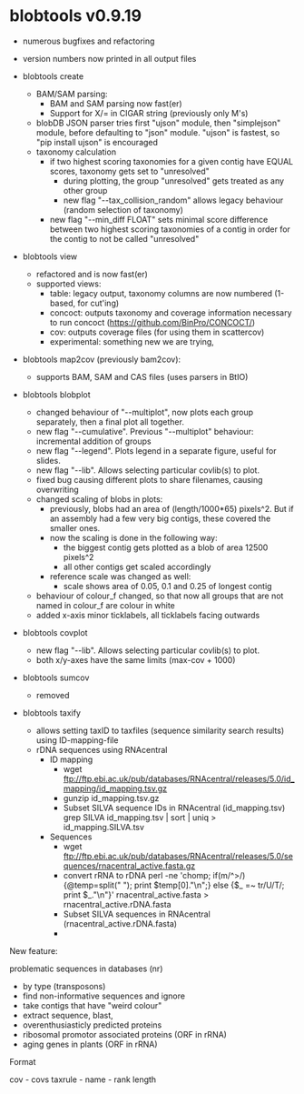 # blobtools v0.9.19
- numerous bugfixes and refactoring
- version numbers now printed in all output files
- blobtools create
    - BAM/SAM parsing:
        - BAM and SAM parsing now fast(er)
        - Support for X/= in CIGAR string (previously only M's)
    - blobDB JSON parser tries first "ujson" module, then "simplejson" module, before defaulting to "json" module.
        "ujson" is fastest, so "pip install ujson" is encouraged
    - taxonomy calculation
        - if two highest scoring taxonomies for a given contig have EQUAL scores, taxonomy gets set to "unresolved"
            - during plotting, the group "unresolved" gets treated as any other group
            - new flag "--tax_collision_random" allows legacy behaviour (random selection of taxonomy)
        - new flag "--min_diff FLOAT" sets minimal score difference between two highest scoring
            taxonomies of a contig in order for the contig to not be called "unresolved"
- blobtools view
    - refactored and is now fast(er)
    - supported views:
        - table: legacy output, taxonomy columns are now numbered (1-based, for cut'ing)
        - concoct: outputs taxonomy and coverage information necessary to run concoct (https://github.com/BinPro/CONCOCT/)
        - cov: outputs coverage files (for using them in scattercov)
        - experimental: something new we are trying,
- blobtools map2cov (previously bam2cov):
    - supports BAM, SAM and CAS files (uses parsers in BtIO)


- blobtools blobplot
    - changed behaviour of "--multiplot", now plots each group separately, then a final plot all together.
    - new flag "--cumulative". Previous "--multiplot" behaviour: incremental addition of groups
    - new flag "--legend". Plots legend in a separate figure, useful for slides.
    - new flag "--lib". Allows selecting particular covlib(s) to plot.
    - fixed bug causing different plots to share filenames, causing overwriting
    - changed scaling of blobs in plots:
        - previously, blobs had an area of (length/1000*65) pixels^2. But if an assembly had a few very big contigs, these covered the smaller ones.
        - now the scaling is done in the following way:
            - the biggest contig gets plotted as a blob of area 12500 pixels^2
            - all other contigs get scaled accordingly
        - reference scale was changed as well:
            - scale shows area of 0.05, 0.1 and 0.25 of longest contig
    - behaviour of colour_f changed, so that now all groups that are not named in colour_f are colour in white
    - added x-axis minor ticklabels, all ticklabels facing outwards

- blobtools covplot
    - new flag "--lib". Allows selecting particular covlib(s) to plot.
    - both x/y-axes have the same limits (max-cov + 1000)

- blobtools sumcov
    - removed

- blobtools taxify
    - allows setting taxID to taxfiles (sequence similarity search results) using ID-mapping-file
    - rDNA sequences using RNAcentral
        - ID mapping
            - wget ftp://ftp.ebi.ac.uk/pub/databases/RNAcentral/releases/5.0/id_mapping/id_mapping.tsv.gz
            - gunzip id_mapping.tsv.gz
            - Subset SILVA sequence IDs in RNAcentral (id_mapping.tsv)
                grep SILVA id_mapping.tsv | sort | uniq > id_mapping.SILVA.tsv
        - Sequences
            - wget ftp://ftp.ebi.ac.uk/pub/databases/RNAcentral/releases/5.0/sequences/rnacentral_active.fasta.gz
            - convert rRNA to rDNA
                perl -ne 'chomp; if(m/^>/){@temp=split(" "); print $temp[0]."\n";} else {$_ =~ tr/U/T/; print $_."\n"}' rnacentral_active.fasta > rnacentral_active.rDNA.fasta
            - Subset SILVA sequences in RNAcentral (rnacentral_active.rDNA.fasta)
            -


New feature:

problematic sequences in databases (nr)
- by type (transposons)
- find non-informative sequences and ignore
- take contigs that have "weird colour"
- extract sequence, blast,
- overenthusiasticly predicted proteins
- ribosomal promotor associated proteins (ORF in rRNA)
- aging genes in plants (ORF in rRNA)


Format

cov
    - covs
taxrule
    - name
        - rank
length

